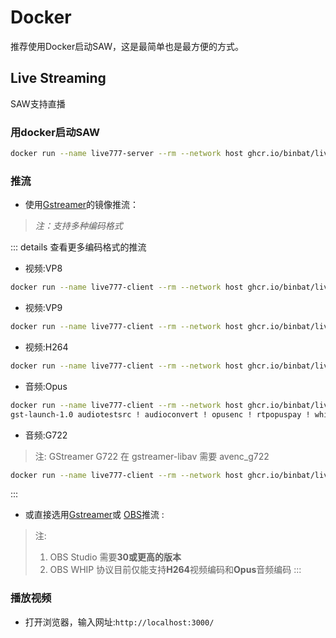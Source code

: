 # Docker
推荐使用Docker启动SAW，这是最简单也是最方便的方式。
## Live Streaming
SAW支持直播
### 用docker启动SAW
```sh
docker run --name live777-server --rm --network host ghcr.io/binbat/live777-server:main live777
```

### 推流

- 使用[Gstreamer](https://gstreamer.freedesktop.org/download/)的镜像推流：
> *注：支持多种编码格式*   

::: details 查看更多编码格式的推流
- 视频:VP8
```sh
docker run --name live777-client --rm --network host ghcr.io/binbat/live777-client:main gst-launch-1.0 videotestsrc ! videoconvert ! vp8enc ! rtpvp8pay ! whipsink whip-endpoint="http://localhost:3000/whip/777"
```
- 视频:VP9
```sh
docker run --name live777-client --rm --network host ghcr.io/binbat/live777-client:main  gst-launch-1.0 videotestsrc ! videoconvert ! vp9enc ! rtpvp9pay ! whipsink whip-endpoint="http://localhost:3000/whip/777"
```
- 视频:H264
```sh
docker run --name live777-client --rm --network host ghcr.io/binbat/live777-client:main  gst-launch-1.0 videotestsrc ! videoconvert ! x264enc ! rtph264pay ! whipsink whip-endpoint="http://localhost:3000/whip/777"
```
- 音频:Opus
```sh
docker run --name live777-client --rm --network host ghcr.io/binbat/live777-client:main 
gst-launch-1.0 audiotestsrc ! audioconvert ! opusenc ! rtpopuspay ! whipsink whip-endpoint="http://localhost:3000/whip/777"
```
- 音频:G722
> 注: GStreamer G722 在 gstreamer-libav 需要 avenc_g722 
```sh
docker run --name live777-client --rm --network host ghcr.io/binbat/live777-client:main  gst-launch-1.0 audiotestsrc ! audioconvert ! avenc_g722 ! rtpg722pay ! whipsink whip-endpoint="http://localhost:3000/whip/777
```
:::
- 或直接选用[Gstreamer](https://gstreamer.freedesktop.org/download/)或 [OBS]((https://obsproject.com/forum/threads/obs-studio-30-beta.168984/))推流 :
> 注:  
> 1. OBS Studio 需要**30或更高的版本**        
> 2. OBS WHIP 协议目前仅能支持**H264**视频编码和**Opus**音频编码
:::
### 播放视频
- 打开浏览器，输入网址:```http://localhost:3000/```


